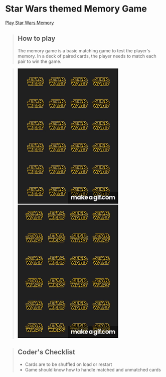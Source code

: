 # Star Wars themed Memory Game
[Play Star Wars Memory](https://charlenerigby.github.io/Memory-Game/)

> ## How to play
> The memory game is a basic matching game to test the player's memory. In a deck of paired cards, the player needs to match each pair to win the game.


> ![Memory Find](https://github.com/CharleneRigby/Memory-Game/blob/master/assets/vid/card-select.gif)
> ![Memory Match](https://github.com/CharleneRigby/Memory-Game/blob/master/assets/vid/card-match.gif)


> ## Coder's Checklist
> - Cards are to be shuffled on load or restart
> - Game should know how to handle matched and unmatched cards
